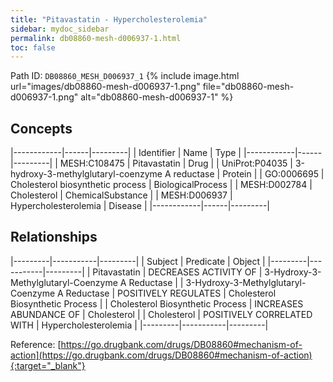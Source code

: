 ```yaml
---
title: "Pitavastatin - Hypercholesterolemia"
sidebar: mydoc_sidebar
permalink: db08860-mesh-d006937-1.html
toc: false 
---
```



Path ID: `DB08860_MESH_D006937_1`
{% include image.html url="images/db08860-mesh-d006937-1.png" file="db08860-mesh-d006937-1.png" alt="db08860-mesh-d006937-1" %}

## Concepts

|------------|------|---------|
| Identifier | Name | Type    |
|------------|------|---------|
| MESH:C108475 | Pitavastatin | Drug |
| UniProt:P04035 | 3-hydroxy-3-methylglutaryl-coenzyme A reductase | Protein |
| GO:0006695 | Cholesterol biosynthetic process | BiologicalProcess |
| MESH:D002784 | Cholesterol | ChemicalSubstance |
| MESH:D006937 | Hypercholesterolemia | Disease |
|------------|------|---------|

## Relationships

|---------|-----------|---------|
| Subject | Predicate | Object  |
|---------|-----------|---------|
| Pitavastatin | DECREASES ACTIVITY OF | 3-Hydroxy-3-Methylglutaryl-Coenzyme A Reductase |
| 3-Hydroxy-3-Methylglutaryl-Coenzyme A Reductase | POSITIVELY REGULATES | Cholesterol Biosynthetic Process |
| Cholesterol Biosynthetic Process | INCREASES ABUNDANCE OF | Cholesterol |
| Cholesterol | POSITIVELY CORRELATED WITH | Hypercholesterolemia |
|---------|-----------|---------|

Reference: [https://go.drugbank.com/drugs/DB08860#mechanism-of-action](https://go.drugbank.com/drugs/DB08860#mechanism-of-action){:target="_blank"}
